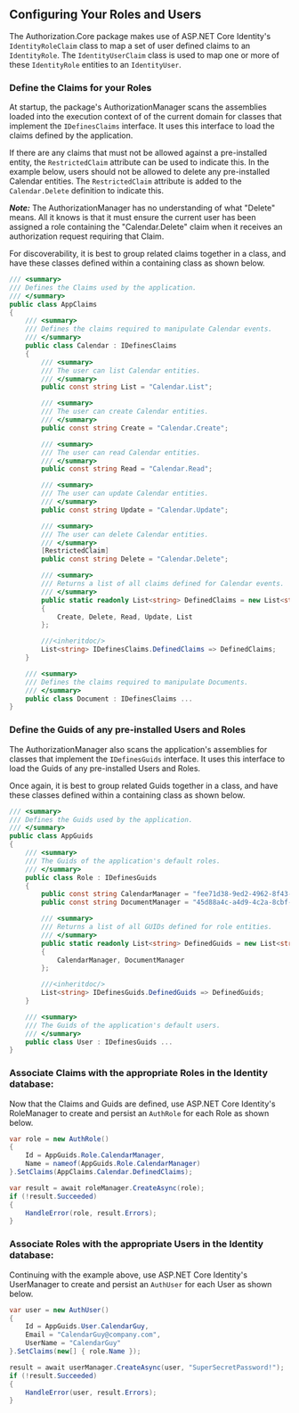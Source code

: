 ## Configuring Your Roles and Users

The Authorization.Core package makes use of ASP.NET Core Identity's `IdentityRoleClaim` class to
map a set of user defined claims to an `IdentityRole`. The `IdentityUserClaim` class is used to 
map one or more of these `IdentityRole` entities to an `IdentityUser`.

### Define the Claims for your Roles

At startup, the package's AuthorizationManager scans the assemblies loaded into the execution context of 
of the current domain for classes that implement the `IDefinesClaims` interface. It uses this interface 
to load the claims defined by the application.

If there are any claims that must not be allowed against a pre-installed entity, the `RestrictedClaim` 
attribute can be used to indicate this. In the example below, users should not be allowed to delete any 
pre-installed Calendar entities. The `RestrictedClaim` attribute is added to the `Calendar.Delete` 
definition to indicate this. 

_**Note:**_ The AuthorizationManager has no understanding of what "Delete" means. All it knows is that it 
must ensure the current user has been assigned a role containing the "Calendar.Delete" claim when it receives 
an authorization request requiring that Claim. 

For discoverability, it is best to group related claims together in a class, and have these classes 
defined within a containing class as shown below.

```csharp
/// <summary>
/// Defines the Claims used by the application.
/// </summary>
public class AppClaims
{
    /// <summary>
    /// Defines the claims required to manipulate Calendar events.
    /// </summary>
    public class Calendar : IDefinesClaims
    {
        /// <summary>
        /// The user can list Calendar entities.
        /// </summary>
        public const string List = "Calendar.List";

        /// <summary>
        /// The user can create Calendar entities.
        /// </summary>
        public const string Create = "Calendar.Create";

        /// <summary>
        /// The user can read Calendar entities.
        /// </summary>
        public const string Read = "Calendar.Read";

        /// <summary>
        /// The user can update Calendar entities.
        /// </summary>
        public const string Update = "Calendar.Update";

        /// <summary>
        /// The user can delete Calendar entities.
        /// </summary>
        [RestrictedClaim]
        public const string Delete = "Calendar.Delete";

        /// <summary>
        /// Returns a list of all claims defined for Calendar events.
        /// </summary>
        public static readonly List<string> DefinedClaims = new List<string>
        {
            Create, Delete, Read, Update, List
        };

        ///<inheritdoc/>
        List<string> IDefinesClaims.DefinedClaims => DefinedClaims;
    }

    /// <summary>
    /// Defines the claims required to manipulate Documents.
    /// </summary>
    public class Document : IDefinesClaims ...
}
```

### Define the Guids of any pre-installed Users and Roles

The AuthorizationManager also scans the application's assemblies for classes that implement the `IDefinesGuids` 
interface. It uses this interface to load the Guids of any pre-installed Users and Roles.

Once again, it is best to group related Guids together in a class, and have these classes defined 
within a containing class as shown below.

```csharp
/// <summary>
/// Defines the Guids used by the application.
/// </summary>
public class AppGuids
{
    /// <summary>
    /// The Guids of the application's default roles.
    /// </summary>
    public class Role : IDefinesGuids
    {
        public const string CalendarManager = "fee71d38-9ed2-4962-8f43-8cd48678c65e";
        public const string DocumentManager = "45d88a4c-a4d9-4c2a-8cbf-38c883ff6130";

        /// <summary>
        /// Returns a list of all GUIDs defined for role entities.
        /// </summary>
        public static readonly List<string> DefinedGuids = new List<string>
        {
            CalendarManager, DocumentManager
        };

        ///<inheritdoc/>
        List<string> IDefinesGuids.DefinedGuids => DefinedGuids;
    }

    /// <summary>
    /// The Guids of the application's default users.
    /// </summary>
    public class User : IDefinesGuids ...
}
```

### Associate Claims with the appropriate Roles in the Identity database:

Now that the Claims and Guids are defined, use ASP.NET Core Identity's RoleManager to create and persist an 
`AuthRole` for each Role as shown below.

```csharp
var role = new AuthRole()
{
    Id = AppGuids.Role.CalendarManager,
    Name = nameof(AppGuids.Role.CalendarManager)
}.SetClaims(AppClaims.Calendar.DefinedClaims);

var result = await roleManager.CreateAsync(role);
if (!result.Succeeded)
{
    HandleError(role, result.Errors);
}
```

### Associate Roles with the appropriate Users in the Identity database:

Continuing with the example above, use ASP.NET Core Identity's UserManager to create and persist an 
`AuthUser` for each User as shown below.

```csharp
var user = new AuthUser()
{
    Id = AppGuids.User.CalendarGuy,
    Email = "CalendarGuy@company.com",
    UserName = "CalendarGuy"
}.SetClaims(new[] { role.Name });

result = await userManager.CreateAsync(user, "SuperSecretPassword!");
if (!result.Succeeded)
{
    HandleError(user, result.Errors);
}
```
